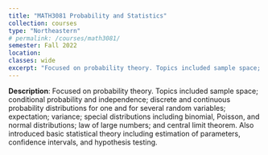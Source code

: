 ```yaml
---
title: "MATH3081 Probability and Statistics"
collection: courses
type: "Northeastern"
# permalink: /courses/math3081/ 
semester: Fall 2022
location: 
classes: wide
excerpt: "Focused on probability theory. Topics included sample space; conditional probability and independence; discrete and continuous probability distributions for one and for several random variables; expectation; variance; special distributions including binomial, Poisson, and normal distributions; law of large numbers; and central limit theorem. Also introduced basic statistical theory including estimation of parameters, confidence intervals, and hypothesis testing."
---
```


**Description**: Focused on probability theory. Topics included sample space; conditional probability and independence; discrete and continuous probability distributions for one and for several random variables; expectation; variance; special distributions including binomial, Poisson, and normal distributions; law of large numbers; and central limit theorem. Also introduced basic statistical theory including estimation of parameters, confidence intervals, and hypothesis testing.